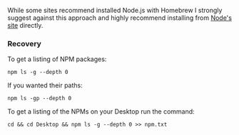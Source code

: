 While some sites recommend installed Node.js with Homebrew I strongly suggest against this approach and highly recommend installing from [Node's site](https://nodejs.org) directly.

### Recovery

To get a listing of NPM packages:

```
npm ls -g --depth 0
```

If you wanted their paths:

```
npm ls -gp --depth 0
```

To get a listing of the NPMs on your Desktop run the command:

```
cd && cd Desktop && npm ls -g --depth 0 >> npm.txt
```